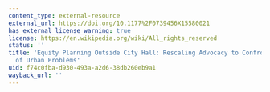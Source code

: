 ```yaml
---
content_type: external-resource
external_url: https://doi.org/10.1177%2F0739456X15580021
has_external_license_warning: true
license: https://en.wikipedia.org/wiki/All_rights_reserved
status: ''
title: 'Equity Planning Outside City Hall: Rescaling Advocacy to Confront the Sources
  of Urban Problems'
uid: f74c0fba-d930-493a-a2d6-38db260eb9a1
wayback_url: ''
---
```

